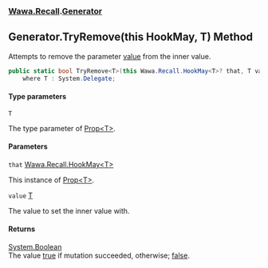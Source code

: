 ### [Wawa.Recall](Wawa.Recall.md 'Wawa.Recall').[Generator](Generator.md 'Wawa.Recall.Generator')

## Generator.TryRemove<T>(this HookMay<T>, T) Method

Attempts to remove the parameter [value](Generator.TryRemove{T}(HookMay{T},T).md#Wawa.Recall.Generator.TryRemove_T_(thisWawa.Recall.HookMay_T_,T).value 'Wawa.Recall.Generator.TryRemove<T>(this Wawa.Recall.HookMay<T>, T).value') from the inner value.

```csharp
public static bool TryRemove<T>(this Wawa.Recall.HookMay<T>? that, T value)
    where T : System.Delegate;
```
#### Type parameters

<a name='Wawa.Recall.Generator.TryRemove_T_(thisWawa.Recall.HookMay_T_,T).T'></a>

`T`

The type parameter of [Prop&lt;T&gt;](Prop{T}.md 'Wawa.Recall.Prop<T>').
#### Parameters

<a name='Wawa.Recall.Generator.TryRemove_T_(thisWawa.Recall.HookMay_T_,T).that'></a>

`that` [Wawa.Recall.HookMay&lt;](HookMay{T}.md 'Wawa.Recall.HookMay<T>')[T](Generator.TryRemove{T}(HookMay{T},T).md#Wawa.Recall.Generator.TryRemove_T_(thisWawa.Recall.HookMay_T_,T).T 'Wawa.Recall.Generator.TryRemove<T>(this Wawa.Recall.HookMay<T>, T).T')[&gt;](HookMay{T}.md 'Wawa.Recall.HookMay<T>')

This instance of [Prop&lt;T&gt;](Prop{T}.md 'Wawa.Recall.Prop<T>').

<a name='Wawa.Recall.Generator.TryRemove_T_(thisWawa.Recall.HookMay_T_,T).value'></a>

`value` [T](Generator.TryRemove{T}(HookMay{T},T).md#Wawa.Recall.Generator.TryRemove_T_(thisWawa.Recall.HookMay_T_,T).T 'Wawa.Recall.Generator.TryRemove<T>(this Wawa.Recall.HookMay<T>, T).T')

The value to set the inner value with.

#### Returns
[System.Boolean](https://docs.microsoft.com/en-us/dotnet/api/System.Boolean 'System.Boolean')  
The value [true](https://docs.microsoft.com/en-us/dotnet/csharp/language-reference/builtin-types/bool 'https://docs.microsoft.com/en-us/dotnet/csharp/language-reference/builtin-types/bool') if mutation succeeded, otherwise; [false](https://docs.microsoft.com/en-us/dotnet/csharp/language-reference/builtin-types/bool 'https://docs.microsoft.com/en-us/dotnet/csharp/language-reference/builtin-types/bool').